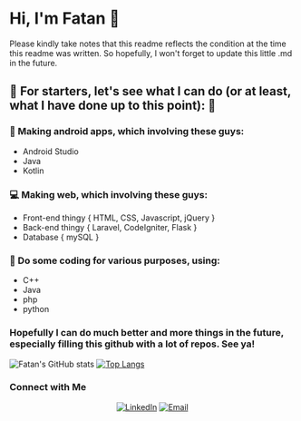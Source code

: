 # Hi, I'm Fatan 👋

<!--
**fatanisti/fatanisti** is a ✨ _special_ ✨ repository because its `README.md` (this file) appears on your GitHub profile.
-->

Please kindly take notes that this readme reflects the condition at the time this readme was written. So hopefully, I won't forget to update this little .md in the future.

## :star2: For starters, let's see what I can do (or at least, what I have done up to this point): :star2:

### :iphone: Making android apps, which involving these guys:
- Android Studio
- Java
- Kotlin

### :computer: Making web, which involving these guys:
- Front-end thingy { HTML, CSS, Javascript, jQuery }
- Back-end thingy { Laravel, CodeIgniter, Flask }
- Database { mySQL }

### :wrench: Do some coding for various purposes, using:
- C++
- Java
- php
- python

### Hopefully I can do much better and more things in the future, <b>especially filling this github with a lot of repos</b>. See ya!

![Fatan's GitHub stats](https://github-readme-stats.vercel.app/api?username=fatanisti&show_icons=true&theme=dracula)
[![Top Langs](https://github-readme-stats.vercel.app/api/top-langs/?username=fatanisti&layout=compact&theme=dracula)](https://github.com/anuraghazra/github-readme-stats)

### Connect with Me

<p align="center">
  <a target="_blank" href="https://www.linkedin.com/in/fatanahdiy97/"><img alt="LinkedIn" src="https://img.shields.io/badge/LinkedIn-Fatan%20A.%20Ahdiy-blue?style=for-the-badge&logo=linkedin"></a>
  <a target="_blank" href="mailto:fatanaufa97@gmail.com"><img alt="Email" src="https://img.shields.io/badge/Email-fatanaufa97@gmail.com-blue?style=for-the-badge&logo=gmail"></a>
</p>
